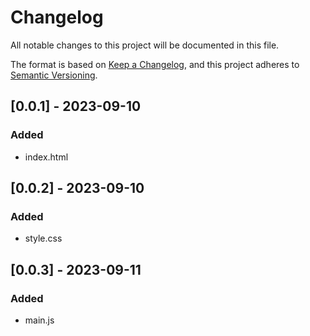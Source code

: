 # Changelog

All notable changes to this project will be documented in this file.

The format is based on [Keep a Changelog](https://keepachangelog.com/en/1.0.0/),
and this project adheres to [Semantic Versioning](https://semver.org/spec/v2.0.0.html).

## [0.0.1] - 2023-09-10

### Added

- index.html

## [0.0.2] - 2023-09-10

### Added

- style.css

## [0.0.3] - 2023-09-11

### Added

- main.js